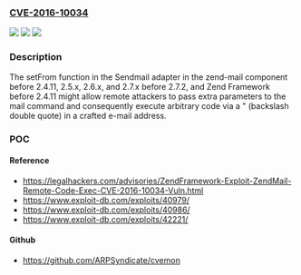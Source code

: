 ### [CVE-2016-10034](https://cve.mitre.org/cgi-bin/cvename.cgi?name=CVE-2016-10034)
![](https://img.shields.io/static/v1?label=Product&message=n%2Fa&color=blue)
![](https://img.shields.io/static/v1?label=Version&message=n%2Fa&color=blue)
![](https://img.shields.io/static/v1?label=Vulnerability&message=n%2Fa&color=brighgreen)

### Description

The setFrom function in the Sendmail adapter in the zend-mail component before 2.4.11, 2.5.x, 2.6.x, and 2.7.x before 2.7.2, and Zend Framework before 2.4.11 might allow remote attackers to pass extra parameters to the mail command and consequently execute arbitrary code via a \" (backslash double quote) in a crafted e-mail address.

### POC

#### Reference
- https://legalhackers.com/advisories/ZendFramework-Exploit-ZendMail-Remote-Code-Exec-CVE-2016-10034-Vuln.html
- https://www.exploit-db.com/exploits/40979/
- https://www.exploit-db.com/exploits/40986/
- https://www.exploit-db.com/exploits/42221/

#### Github
- https://github.com/ARPSyndicate/cvemon

